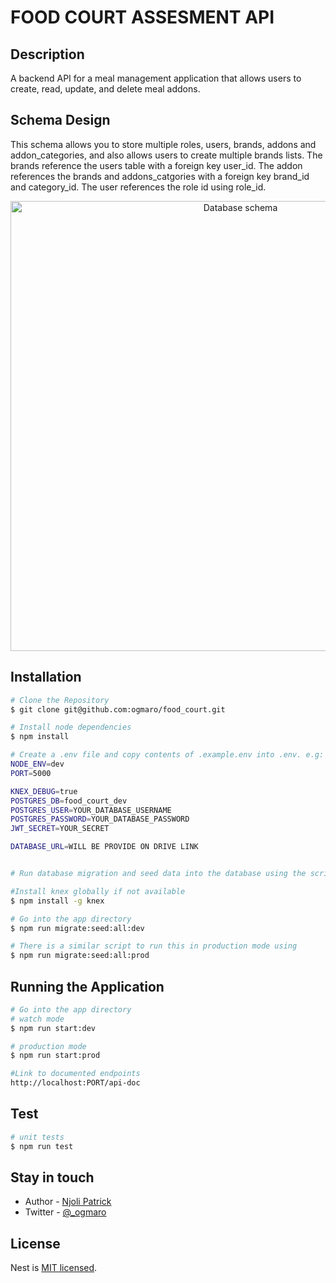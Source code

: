 # FOOD COURT ASSESMENT API
## Description
A backend API for a meal management application that allows users to create, read, update, and delete
meal addons.

## Schema Design
This schema allows you to store multiple roles, users, brands, addons and addon_categories, and also
allows users to create multiple brands lists. The brands reference the users table with a foreign key
user_id. The addon references the brands and addons_catgories with a foreign key brand_id and
category_id. The user references the role id using role_id.
<p align="center">
 <a href="https://ibb.co/yhZN3sG"><img src="https://i.ibb.co/HNbKJg1/schema.png" alt="Database schema" border="0" width="720"/></a>
</p>


## Installation 

```bash
# Clone the Repository
$ git clone git@github.com:ogmaro/food_court.git

# Install node dependencies
$ npm install

# Create a .env file and copy contents of .example.env into .env. e.g:
NODE_ENV=dev 
PORT=5000

KNEX_DEBUG=true
POSTGRES_DB=food_court_dev
POSTGRES_USER=YOUR_DATABASE_USERNAME
POSTGRES_PASSWORD=YOUR_DATABASE_PASSWORD
JWT_SECRET=YOUR_SECRET

DATABASE_URL=WILL BE PROVIDE ON DRIVE LINK


# Run database migration and seed data into the database using the script command

#Install knex globally if not available
$ npm install -g knex

# Go into the app directory
$ npm run migrate:seed:all:dev

# There is a similar script to run this in production mode using 
$ npm run migrate:seed:all:prod

```

## Running the Application

```bash
# Go into the app directory
# watch mode
$ npm run start:dev

# production mode
$ npm run start:prod

#Link to documented endpoints
http://localhost:PORT/api-doc
```

## Test

```bash
# unit tests
$ npm run test

```

## Stay in touch

- Author - [Njoli Patrick](https://www.linkedin.com/in/ogmaro/)
- Twitter - [@_ogmaro](https://twitter.com/_ogmaro)

## License

Nest is [MIT licensed](LICENSE).
